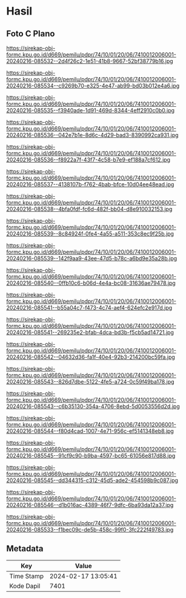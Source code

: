 # Hasil

## Foto C Plano

https://sirekap-obj-formc.kpu.go.id/d669/pemilu/pdpr/74/10/01/20/06/7410012006001-20240216-085532--2d4f26c2-1e51-41b8-9667-52bf38779b16.jpg

https://sirekap-obj-formc.kpu.go.id/d669/pemilu/pdpr/74/10/01/20/06/7410012006001-20240216-085534--c9269b70-e325-4e47-ab99-bd03b012e4a6.jpg

https://sirekap-obj-formc.kpu.go.id/d669/pemilu/pdpr/74/10/01/20/06/7410012006001-20240216-085535--f3940ade-1d91-469d-8344-4eff2910c0b0.jpg

https://sirekap-obj-formc.kpu.go.id/d669/pemilu/pdpr/74/10/01/20/06/7410012006001-20240216-085536--042e7b1e-8d6c-4d29-bad3-8390992ca931.jpg

https://sirekap-obj-formc.kpu.go.id/d669/pemilu/pdpr/74/10/01/20/06/7410012006001-20240216-085536--f8922a7f-43f7-4c58-b7e9-ef188a7cf612.jpg

https://sirekap-obj-formc.kpu.go.id/d669/pemilu/pdpr/74/10/01/20/06/7410012006001-20240216-085537--4138107b-f762-4bab-bfce-10d04ee48ead.jpg

https://sirekap-obj-formc.kpu.go.id/d669/pemilu/pdpr/74/10/01/20/06/7410012006001-20240216-085538--4bfa0fdf-fc6d-482f-bb04-d8e910032153.jpg

https://sirekap-obj-formc.kpu.go.id/d669/pemilu/pdpr/74/10/01/20/06/7410012006001-20240216-085539--8c84924f-0fe4-4a55-a511-353c8ec9f25b.jpg

https://sirekap-obj-formc.kpu.go.id/d669/pemilu/pdpr/74/10/01/20/06/7410012006001-20240216-085539--142f9aa9-43ee-47d5-b78c-a6bd9e35a28b.jpg

https://sirekap-obj-formc.kpu.go.id/d669/pemilu/pdpr/74/10/01/20/06/7410012006001-20240216-085540--0ffb10c6-b06d-4e4a-bc08-31636ae79478.jpg

https://sirekap-obj-formc.kpu.go.id/d669/pemilu/pdpr/74/10/01/20/06/7410012006001-20240216-085541--b55a04c7-f473-4c74-aef4-624efc2e917d.jpg

https://sirekap-obj-formc.kpu.go.id/d669/pemilu/pdpr/74/10/01/20/06/7410012006001-20240216-085541--269235e2-bfab-4dca-bd3b-f5cb5ad14721.jpg

https://sirekap-obj-formc.kpu.go.id/d669/pemilu/pdpr/74/10/01/20/06/7410012006001-20240216-085542--04632d36-fa1f-40e4-92b3-214200bc59fa.jpg

https://sirekap-obj-formc.kpu.go.id/d669/pemilu/pdpr/74/10/01/20/06/7410012006001-20240216-085543--826d7dbe-5122-4fe5-a724-0c59f49ba178.jpg

https://sirekap-obj-formc.kpu.go.id/d669/pemilu/pdpr/74/10/01/20/06/7410012006001-20240216-085543--c6b35130-354a-4706-8ebd-5d0053556d2d.jpg

https://sirekap-obj-formc.kpu.go.id/d669/pemilu/pdpr/74/10/01/20/06/7410012006001-20240216-085544--f80d4cad-1007-4e71-956c-ef5141348eb8.jpg

https://sirekap-obj-formc.kpu.go.id/d669/pemilu/pdpr/74/10/01/20/06/7410012006001-20240216-085545--91cf9c90-b9ba-4597-bc65-61056e817d88.jpg

https://sirekap-obj-formc.kpu.go.id/d669/pemilu/pdpr/74/10/01/20/06/7410012006001-20240216-085545--dd344315-c312-45d5-ade2-454598b9c087.jpg

https://sirekap-obj-formc.kpu.go.id/d669/pemilu/pdpr/74/10/01/20/06/7410012006001-20240216-085546--d1b016ac-4389-46f7-9dfc-6ba93da12a37.jpg

https://sirekap-obj-formc.kpu.go.id/d669/pemilu/pdpr/74/10/01/20/06/7410012006001-20240216-085533--f1bec09c-de5b-458c-99f0-3fc222f49783.jpg


## Metadata

| Key        | Value               |
| ---------- | ------------------- |
| Time Stamp | 2024-02-17 13:05:41 |
| Kode Dapil | 7401                |



